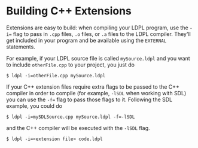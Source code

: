 # Building C++ Extensions

Extensions are easy to build: when compiling your LDPL program, use the `-i=` flag to pass in `.cpp` files, `.o` files, or `.a` files to the LDPL compiler. They'll get included in your program and be available using the `EXTERNAL` statements.

For example, if your LDPL source file is called `mySource.ldpl` and you want to include `otherFile.cpp` to your project, you just do

```text
$ ldpl -i=otherFile.cpp mySource.ldpl
```

If your C++ extension files require extra flags to be passed to the C++ compiler in order to compile \(for example, `-lSDL` when working with SDL\) you can use the `-f=` flag to pass those flags to it. Following the SDL example, you could do

```text
$ ldpl -i=mySDLSource.cpp mySource.ldpl -f=-lSDL
```

and the C++ compiler will be executed with the `-lSDL` flag.

```text
$ ldpl -i=<extension file> code.ldpl
```



